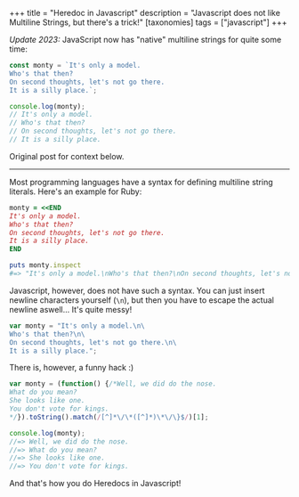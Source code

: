 +++
title = "Heredoc in Javascript"
description = "Javascript does not like Multiline Strings, but there's a trick!"
[taxonomies]
tags = ["javascript"]
+++

_Update 2023:_ JavaScript now has "native" multiline strings for quite some time:

```js
const monty = `It's only a model.
Who's that then?
On second thoughts, let's not go there.
It is a silly place.`;

console.log(monty);
// It's only a model.
// Who's that then?
// On second thoughts, let's not go there.
// It is a silly place.
```

Original post for context below.

---

Most programming languages have a syntax for defining multiline string literals. Here's an example for Ruby:

```ruby
monty = <<END
It's only a model.
Who's that then?
On second thoughts, let's not go there.
It is a silly place.
END

puts monty.inspect
#=> "It's only a model.\nWho's that then?\nOn second thoughts, let's not go there.\nIt is a silly place.\n"
```

Javascript, however, does not have such a syntax. You can just insert newline characters yourself (`\n`), but then you have to escape the actual newline aswell... It's quite messy!

```javascript
var monty = "It's only a model.\n\
Who's that then?\n\
On second thoughts, let's not go there.\n\
It is a silly place.";
```

There is, however, a funny hack :)

```javascript
var monty = (function() {/*Well, we did do the nose.
What do you mean?
She looks like one.
You don't vote for kings.
*/}).toString().match(/[^]*\/\*([^]*)\*\/\}$/)[1];

console.log(monty);
//=> Well, we did do the nose.
//=> What do you mean?
//=> She looks like one.
//=> You don't vote for kings.
```

And that's how you do Heredocs in Javascript!
